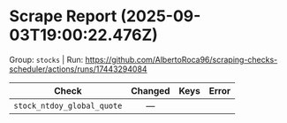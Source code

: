 # Scrape Report (2025-09-03T19:00:22.476Z)

Group: `stocks`  |  Run: https://github.com/AlbertoRoca96/scraping-checks-scheduler/actions/runs/17443294084

| Check | Changed | Keys | Error |
|---|:---:|:--|:--|
| `stock_ntdoy_global_quote` | — |  |  |
